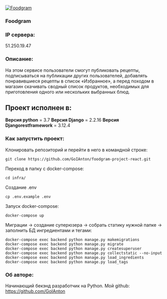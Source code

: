 [![Foodgram](https://github.com/GoIAnton/foodgram-project-react/actions/workflows/foodgram_workflow.yml/badge.svg)](https://github.com/GoIAnton/foodgram-project-react/actions/workflows/foodgram_workflow.yml)

### Foodgram

### IP сервера: 

51.250.19.47

### Описание:
На этом сервисе пользователи смогут публиковать рецепты, подписываться на публикации других пользователей, добавлять понравившиеся рецепты в список «Избранное», а перед походом в магазин скачивать сводный список продуктов, необходимых для приготовления одного или нескольких выбранных блюд.

## Проект исполнен в:

**Версия python** = 3.7
**Версия Django** = 2.2.16
**Версия Djangorestframework** = 3.12.4

### Как запустить проект: 

Клонировать репозиторий и перейти в него в командной строке:
```
git clone https://github.com/GoIAnton/foodgram-project-react.git
```

Переход в папку с docker-compose:
```
cd infra/
```

Создание .env
```
cp .env.example .env
```

Запуск docker-compose:
```
docker-compose up
```

Миграции -> создание суперюзера -> собрать статику нужной папке -> заполнить БД ингредиентами и тегами:
```
docker-compose exec backend python manage.py makemigrations
docker-compose exec backend python manage.py migrate
docker-compose exec backend python manage.py createsuperuser
docker-compose exec backend python manage.py collectstatic --no-input
docker-compose exec backend python manage.py load_ingredients
docker-compose exec backend python manage.py load_tags
```

### Об авторе:

Начинающий бекэнд разработчик на Python. Мой github: https://github.com/GoIAnton
